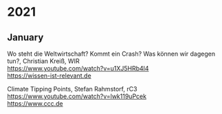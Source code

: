 # 2021

## January

Wo steht die Weltwirtschaft? Kommt ein Crash? Was können wir dagegen tun?, Christian Kreiß, WIR  
<https://www.youtube.com/watch?v=u1XJ5HRb4l4>  
<https://wissen-ist-relevant.de>

Climate Tipping Points, Stefan Rahmstorf, rC3  
<https://www.youtube.com/watch?v=lwk119uPcek>  
<https://www.ccc.de>
